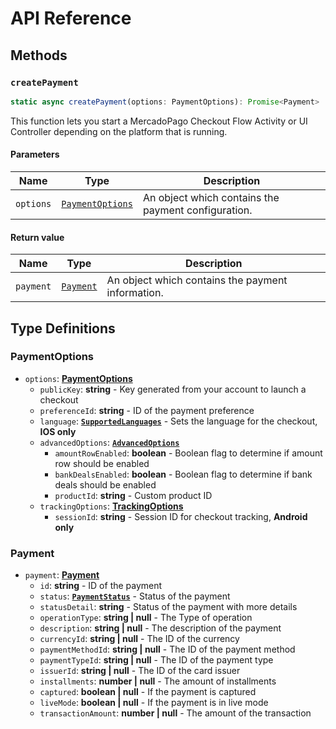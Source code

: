 # API Reference 

## Methods

### `createPayment`

```javascript
static async createPayment(options: PaymentOptions): Promise<Payment>
```

This function lets you start a MercadoPago Checkout Flow Activity or UI Controller depending on the platform that is running.

#### Parameters

| Name      | Type                                               | Description                                                            |
| --------- | -------------------------------------------------- | ---------------------------------------------------------------------- |
| `options` | [`PaymentOptions`](https://github.com/BlackBoxVision/react-native-mercadopago-px/blob/master/src/types/index.ts#L34)                               | An object which contains the payment configuration.                                                       |

#### Return value

| Name      | Type                                               | Description                                                            |
| --------- | -------------------------------------------------- | ---------------------------------------------------------------------- |
| `payment` | [`Payment`](https://github.com/BlackBoxVision/react-native-mercadopago-px/blob/master/src/types/index.ts#L68)                                | An object which contains the payment information.                                                       |

## Type Definitions

### PaymentOptions

- `options`: **[PaymentOptions](https://github.com/BlackBoxVision/react-native-mercadopago-px/blob/master/src/index.tsx#L26)**
  - `publicKey`: **string** - Key generated from your account to launch a checkout
  - `preferenceId`: **string** - ID of the payment preference
  - `language`: **[`SupportedLanguages`](https://github.com/BlackBoxVision/react-native-mercadopago-px/blob/master/src/types/index.ts#L1)** - Sets the language for the checkout, **IOS only**
  - `advancedOptions`: **[`AdvancedOptions`](https://github.com/BlackBoxVision/react-native-mercadopago-px/blob/master/src/types/index.ts#L19)**
    - `amountRowEnabled`: **boolean** - Boolean flag to determine if amount row should be enabled
    - `bankDealsEnabled`: **boolean** - Boolean flag to determine if bank deals should be enabled
    - `productId`: **string** - Custom product ID
  - `trackingOptions`: **[TrackingOptions](https://github.com/BlackBoxVision/react-native-mercadopago-px/blob/master/src/types/index.ts#L12)**
    - `sessionId`: **string** - Session ID for checkout tracking, **Android only**

### Payment

- `payment`: **[Payment](https://github.com/BlackBoxVision/react-native-mercadopago-px/blob/master/src/index.tsx#L49)**
  - `id`: **string** - ID of the payment
  - `status`: **[`PaymentStatus`](https://github.com/BlackBoxVision/react-native-mercadopago-px/blob/master/src/types/index.ts#L57)** - Status of the payment
  - `statusDetail`: **string** - Status of the payment with more details
  - `operationType`: **string | null** - The Type of operation
  - `description`: **string | null** - The description of the payment
  - `currencyId`: **string | null** - The ID of the currency
  - `paymentMethodId`: **string | null** - The ID of the payment method
  - `paymentTypeId`: **string | null** - The ID of the payment type
  - `issuerId`: **string | null** - The ID of the card issuer
  - `installments`: **number | null** - The amount of installments
  - `captured`: **boolean | null** - If the payment is captured
  - `liveMode`: **boolean | null** - If the payment is in live mode
  - `transactionAmount`: **number | null** - The amount of the transaction